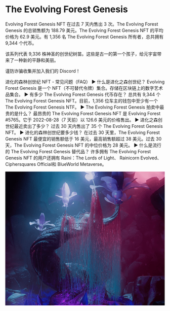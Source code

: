 # The Evolving Forest Genesis

Evolving Forest Genesis NFT 在过去 7 天内售出 3 次。The Evolving Forest Genesis 的总销售额为 188.79 美元。The Evolving Forest Genesis NFT 的平均价格为 62.9 美元。有 1,356 名 The Evolving Forest Genesis 所有者，总共拥有 9,344 个代币。

该系列代表 9,336 株神圣的创世纪树苗。这些是古一的第一个孩子，给元宇宙带来了一种新的平静和美丽。

谨防诈骗收集并加入我们的 Discord！

进化的森林创世纪 NFT - 常见问题（FAQ）
▶ 什么是进化之森创世纪？
Evolving Forest Genesis 是一个 NFT（不可替代令牌）集合。存储在区块链上的数字艺术品集合。
▶ 有多少 The Evolving Forest Genesis 代币存在？
总共有 9,344 个 The Evolving Forest Genesis NFT。目前，1,356 位车主的钱包中至少有一个 The Evolving Forest Genesis NTF。
▶ The Evolving Forest Genesis 拍卖中最贵的是什么？
最昂贵的 The Evolving Forest Genesis NFT 是 Evolving Forest #5765。它于 2022-08-28（7 天前）以 126.6 美元的价格售出。
▶ 进化之森创世纪最近卖出了多少？
过去 30 天内售出了 35 个 The Evolving Forest Genesis NFT。
▶ 进化的森林创世纪要多少钱？
在过去 30 天里，The Evolving Forest Genesis NFT 最便宜的销售额低于 16 美元，最高销售额超过 38 美元。过去 30 天，The Evolving Forest Genesis NFT 的中位价格为 28 美元。
▶ 什么是流行的 The Evolving Forest Genesis 替代品？
许多拥有 The Evolving Forest Genesis NFT 的用户还拥有 Raini：The Lords of Light、 Rainicorn Evolved、 Ciphersquares Official和 BlueWorld Metaverse。

![NFT](微信截图_20220903180812.png)
